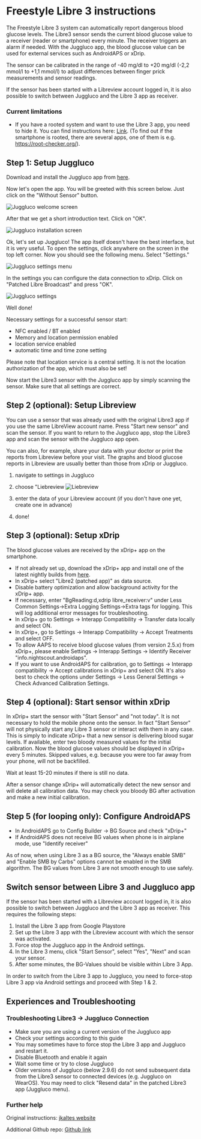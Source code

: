 # Freestyle Libre 3 instructions

The Freestyle Libre 3 system can automatically report dangerous blood glucose levels. The Libre3 sensor sends the current blood glucose value to a receiver (reader or smartphone) every minute. The receiver triggers an alarm if needed. With the Juggluco app, the blood glucose value can be used for external services such as AndroidAPS or xDrip.

The sensor can be calibrated in the range of -40 mg/dl to +20 mg/dl (-2,2 mmol/l to +1,1 mmol/l) to adjust differences between finger prick measurements and sensor readings.

If the sensor has been started with a Libreview account logged in, it is also possible to switch between Juggluco and the Libre 3 app as receiver.

### Current limitations

- If you have a rooted system and want to use the Libre 3 app, you need to hide it. You can find instructions here: [Link](https://www.reddit.com/r/Freestylelibre/comments/s22vlr/comment/hw2p4th/?utm_source=share\&utm_medium=web2x\&context=3).
  (To find out if the smartphone is rooted, there are several apps, one of them is e.g. https://root-checker.org/).

## Step 1: Setup Juggluco

Download and install the Juggluco app from [here](https://www.juggluco.nl/Juggluco/download.html).

Now let's open the app. You will be greeted with this screen below. Just click on the "Without Sensor" button.

![Juggluco welcome screen](../images/step\_8.jpg)

After that we get a short introduction text. Click on "OK".

![Juggluco installation screen](../images/step\_9.jpg)

Ok, let's set up Juggluco! The app itself doesn't have the best interface, but it is very useful. To open the settings, click anywhere on the screen in the top left corner. Now you should see the following menu. Select "Settings."

![Juggluco settings menu](../images/step\_10.jpg)

In the settings you can configure the data connection to xDrip. Click on "Patched Libre Broadcast" and press "OK".

![Juggluco settings](../images/step\_11.jpg)

Well done!

Necessary settings for a successful sensor start:

- NFC enabled / BT enabled
- Memory and location permission enabled
- location service enabled
- automatic time and time zone setting

Please note that location service is a central setting. It is not the location authorization of the app, which must also be set!

Now start the Libre3 sensor with the Juggluco app by simply scanning the sensor. Make sure that all settings are correct.

## Step 2 (optional): Setup Libreview

You can use a sensor that was already used with the original Libre3 app if you use the same LibreView account name. Press "Start new sensor" and scan the sensor. If you want to return to the Juggluco app, stop the Libre3 app and scan the sensor with the Juggluco app open.

You can also, for example, share your data with your doctor or print the reports from Libreview before your visit. The graphs and blood glucose reports in Libreview are usually better than those from xDrip or Juggluco.

1. navigate to settings in Juggluco
2. choose "Liebreview
![Liebreview](../images/step\_12.jpg)
 
3. enter the data of your Libreview account (if you don't have one yet, create one in advance)
4. done!

## Step 3 (optional): Setup xDrip

The blood glucose values are received by the xDrip+ app on the smartphone.

- If not already set up, download the xDrip+ app and install one of the latest nightly builds from [here](https://github.com/NightscoutFoundation/xDrip/releases).
- In xDrip+ select "Libre2 (patched app)" as data source.
- Disable battery optimization and allow background activity for the xDrip+ app.
- If necessary, enter "BgReading:d,xdrip libre_receiver:v" under Less Common Settings->Extra Logging Settings->Extra tags for logging. This will log additional error messages for troubleshooting.
- In xDrip+ go to Settings -> Interapp Compatibility -> Transfer data locally and select ON.
- In xDrip+, go to Settings -> Interapp Compatibility -> Accept Treatments and select OFF.
- To allow AAPS to receive blood glucose values (from version 2.5.x) from xDrip+, please enable Settings -> Interapp Settings -> Identify Receiver "info.nightscout.androidaps".
- If you want to use AndroidAPS for calibration, go to Settings -> Interapp compatibility -> Accept calibrations in xDrip+ and select ON. It's also best to check the options under Settings -> Less General Settings -> Check Advanced Calibration Settings.

## Step 4 (optional): Start sensor within xDrip

In xDrip+ start the sensor with "Start Sensor" and "not today". It is not necessary to hold the mobile phone onto the sensor. In fact "Start Sensor" will not physically start any Libre 3 sensor or interact with them in any case. This is simply to indicate xDrip+ that a new sensor is delivering blood sugar levels. If available, enter two bloody measured values for the initial calibration. Now the blood glucose values should be displayed in xDrip+ every 5 minutes. Skipped values, e.g. because you were too far away from your phone, will not be backfilled.

Wait at least 15-20 minutes if there is still no data.

After a sensor change xDrip+ will automatically detect the new sensor and will delete all calibration data. You may check you bloody BG after activation and make a new initial calibration.

## Step 5 (for looping only): Configure AndroidAPS

- In AndroidAPS go to Config Builder -> BG Source and check "xDrip+"
- If AndroidAPS does not receive BG values when phone is in airplane mode, use "Identify receiver"

As of now, when using Libre 3 as a BG source, the "Always enable SMB" and "Enable SMB by Carbs" options cannot be enabled in the SMB algorithm. The BG values from Libre 3 are not smooth enough to use safely.

## Switch sensor between Libre 3 and Juggluco app

If the sensor has been started with a Libreview account logged in, it is also possible to switch between Juggluco and the Libre 3 app as receiver. This requires the following steps:

1. Install the Libre 3 app from Google Playstore
2. Set up the Libre 3 app with the Libreview account with which the sensor was activated.
3. Force stop the Juggluco app in the Android settings.
4. In the Libre 3 menu, click "Start Sensor", select "Yes", "Next" and scan your sensor.
5. After some minutes, the BG-Values should be visible within Libre 3 App.

In order to switch from the Libre 3 app to Juggluco, you need to force-stop Libre 3 app via Android settings and proceed with Step 1 & 2.

## Experiences and Troubleshooting

### Troubleshooting Libre3 -> Juggluco Connection

- Make sure you are using a current version of the Juggluco app
- Check your settings according to this guide
- You may sometimes have to force stop the Libre 3 app and Juggluco and restart it.
- Disable Bluetooth and enable it again
- Wait some time or try to close Juggluco
- Older versions of Juggluco (below 2.9.6) do not send subsequent data from the Libre3 sensor to connected devices (e.g. Juggluco on WearOS). You may need to click "Resend data" in the patched Libre3 app (Juggluco menu).

### Further help

Original instructions: [jkaltes website](https://www.juggluco.nl/Juggluco/libre3/)

Additional Github repo: [Github link](https://github.com/maheini/FreeStyle-Libre-3-patch)
